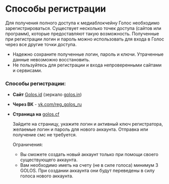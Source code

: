 # Способы регистрации

Для получения полного доступа к медиаблокчейну Голос необходимо зарегистрироваться. Существует несколько точек доступа \(сайтов или программ\), которые предоставляют такую возможность. Полученные при регистрации логин и пароль можно использовать для входа в Голос через все другие точки доступа.

* Надежно сохраните полученные логин, пароль и ключи. Утраченные данные невозможно восстановить.
* Не пользуйтесь для регистрации и входа непроверенными сайтами и сервисами. 

### Способы регистрации:

* **Сайт** [Golos.id](https://golos.id) \(зеркало [golos.in](https://golos.in)\)
* **Через ВК** - [vk.com/reg\_golos\_ru](https://vk.com/reg_golos_ru) 
* **Страница на** [golos.cf](https://golos.cf/reg/)

  Зайдите на страницу, укажите логин и активный ключ регистратора, желаемые логин и пароль для нового аккаунта. Отправка или получение смс не требуется.

  Ограничения:

  * Вы сможете создать новый аккаунт только при помощи своего существующего аккаунта. 
  * Вам необходимо иметь на счету \(не в силе голоса\) минимум 3 GOLOS. При создании аккаунта они будут переведены в силу голоса нового аккаунта.


